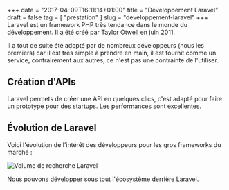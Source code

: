+++
date = "2017-04-09T16:11:14+01:00"
title = "Développement Laravel"
draft = false
tag = [ "prestation" ]
slug = "developpement-laravel"
+++
Laravel est un framework PHP très tendance dans le monde du développement. Il a été créé par Taylor Otwell en juin 2011.

Il a tout de suite été adopté par de nombreux développeurs (nous les premiers) car il est très simple à prendre en main, il est fournit comme un service,
contrairement aux autres, ce n'est pas une contrainte de l'utiliser.

<div class="title-block ">
    <h2 class="title-big">
        Création d'APIs
    </h2>
</div>
Laravel permets de créer une API en quelques clics, c'est adapté pour faire un prototype
pour des startups. Les performances sont excellentes.
<div class="title-block ">
    <h2 class="title-big">
        Évolution de Laravel
    </h2>
</div>
Voici l'évolution de l'intérêt des développeurs pour les gros frameworks du marché :

![Volume de recherche Laravel](/images/developpement-laravel/recherche-laravel.png)

Nous pouvons développer sous tout l'écosystème derrière Laravel.